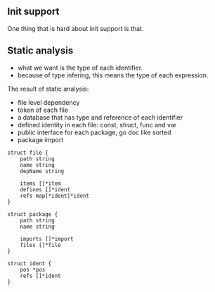 ## Init support

One thing that is hard about init support is that.

## Static analysis

- what we want is the type of each identifier.
- because of type infering, this means the type of each expression.

The result of static analysis:

- file level dependency
- token of each file
- a database that has type and reference of each identifier
- defined identity in each file: const, struct, func and var
- public interface for each package, go doc like sorted
- package import

```
struct file {
	path string
	name string
	depName string

	items []*item
	defines []*ident
	refs map[*ident]*ident
}

struct package {
	path string
	name string

	imports []*import
	files []*file
}

struct ident {
	pos *pos
	refs []*ident
}

```